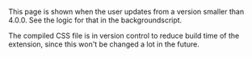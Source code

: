 This page is shown when the user updates from a version smaller than 4.0.0. See the logic for that in the backgroundscript.

The compiled CSS file is in version control to reduce build time of the extension, since this won't be changed a lot in the future.
